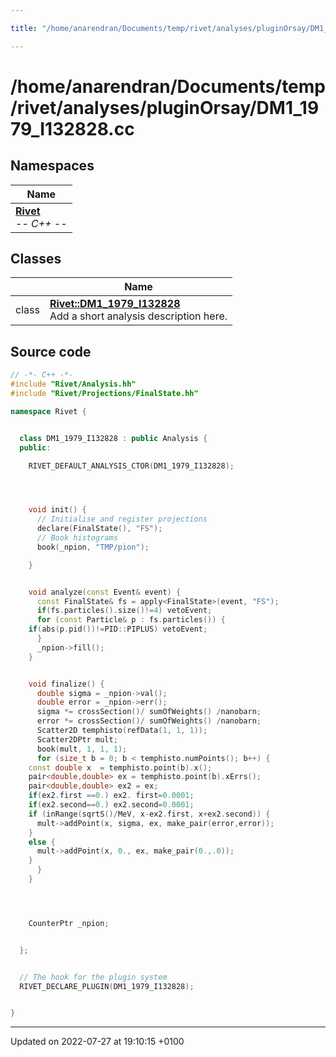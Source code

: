 ```yaml
---

title: "/home/anarendran/Documents/temp/rivet/analyses/pluginOrsay/DM1_1979_I132828.cc"

---
```


# /home/anarendran/Documents/temp/rivet/analyses/pluginOrsay/DM1_1979_I132828.cc



## Namespaces

| Name           |
| -------------- |
| **[Rivet](http://example.org/namespaces/namespacerivet/)** <br>-*- C++ -*-  |

## Classes

|                | Name           |
| -------------- | -------------- |
| class | **[Rivet::DM1_1979_I132828](http://example.org/classes/classrivet_1_1dm1__1979__i132828/)** <br>Add a short analysis description here.  |




## Source code

```cpp
// -*- C++ -*-
#include "Rivet/Analysis.hh"
#include "Rivet/Projections/FinalState.hh"

namespace Rivet {


  class DM1_1979_I132828 : public Analysis {
  public:

    RIVET_DEFAULT_ANALYSIS_CTOR(DM1_1979_I132828);




    void init() {
      // Initialise and register projections
      declare(FinalState(), "FS");
      // Book histograms
      book(_npion, "TMP/pion");

    }


    void analyze(const Event& event) {
      const FinalState& fs = apply<FinalState>(event, "FS");
      if(fs.particles().size()!=4) vetoEvent;
      for (const Particle& p : fs.particles()) {
    if(abs(p.pid())!=PID::PIPLUS) vetoEvent;
      }
      _npion->fill();
    }


    void finalize() {
      double sigma = _npion->val();
      double error = _npion->err();
      sigma *= crossSection()/ sumOfWeights() /nanobarn;
      error *= crossSection()/ sumOfWeights() /nanobarn; 
      Scatter2D temphisto(refData(1, 1, 1));
      Scatter2DPtr mult;
      book(mult, 1, 1, 1);
      for (size_t b = 0; b < temphisto.numPoints(); b++) {
    const double x  = temphisto.point(b).x();
    pair<double,double> ex = temphisto.point(b).xErrs();
    pair<double,double> ex2 = ex;
    if(ex2.first ==0.) ex2. first=0.0001;
    if(ex2.second==0.) ex2.second=0.0001;
    if (inRange(sqrtS()/MeV, x-ex2.first, x+ex2.second)) {
      mult->addPoint(x, sigma, ex, make_pair(error,error));
    }
    else {
      mult->addPoint(x, 0., ex, make_pair(0.,.0));
    }
      }
    }




    CounterPtr _npion;


  };


  // The hook for the plugin system
  RIVET_DECLARE_PLUGIN(DM1_1979_I132828);


}
```


-------------------------------

Updated on 2022-07-27 at 19:10:15 +0100
